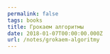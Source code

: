 ```yaml
---
permalink: false
tags: books
title: Грокаем алгоритмы
date: 2018-01-07T00:00:00.000Z
url: /notes/grokaem-algoritmy
---
```

